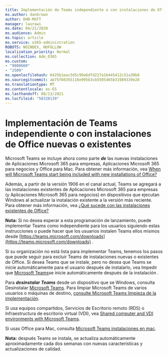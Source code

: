 ```yaml
---
title: Implementación de Teams independiente o con instalaciones de Office nuevas o existentes
ms.author: danbrown
author: DHB-MSFT
manager: laurawi
ms.date: 04/21/2020
ms.audience: Admin
ms.topic: article
ms.service: o365-administration
ROBOTS: NOINDEX, NOFOLLOW
localization_priority: Normal
ms.collection: Adm_O365
ms.custom:
- "9000660"
- "2509"
ms.openlocfilehash: 6425b1eac3d5c99a6dfd227a1b445412c51a39b8
ms.sourcegitcommit: ab75f66355116e995b3cb5505465b31989339e28
ms.translationtype: MT
ms.contentlocale: es-ES
ms.lasthandoff: 08/13/2021
ms.locfileid: "58320139"
---
```

# <a name="deploying-teams-as-standalone-or-with-new-or-existing-office-installations"></a>Implementación de Teams independiente o con instalaciones de Office nuevas o existentes

Microsoft Teams se incluye ahora como parte ***de*** las nuevas instalaciones de Aplicaciones Microsoft 365 para empresas, Aplicaciones Microsoft 365 para negocios y Office para Mac. Para obtener más información, vea [When will Microsoft Teams start being included with new installations of Office?](https://docs.microsoft.com/deployoffice/teams-install#when-will-microsoft-teams-start-being-included-with-new-installations-of-microsoft-365-apps)

Además, a partir de la versión 1906 en  el canal actual, Teams se agregará a las instalaciones existentes de Aplicaciones Microsoft 365 para empresas (y Aplicaciones Microsoft 365 para negocios) en dispositivos que ejecutan Windows al actualizar la instalación existente a la versión más reciente. Para obtener más información, vea [¿Qué sucede con las instalaciones existentes de Office?](https://docs.microsoft.com/deployoffice/teams-install#what-about-existing-installations-of-microsoft-365-apps)

**Nota:** Si no desea esperar a esta programación de lanzamiento, puede implementar Teams [](https://docs.microsoft.com/MicrosoftTeams/msi-deployment) como independiente para los usuarios siguiendo estas instrucciones o puede hacer que los usuarios instalen Teams ellos mismos desde [https://teams.microsoft.com/downloads](https://teams.microsoft.com/downloads) .

Si su organización no está lista para implementar Teams, tenemos los pasos que puede [](https://docs.microsoft.com/deployoffice/teams-install#how-to-exclude-microsoft-teams-from-new-installations-of-microsoft-365-apps) seguir [](https://docs.microsoft.com/deployoffice/teams-install#use-group-policy-to-control-the-installation-of-microsoft-teams) para excluir Teams de instalaciones nuevas o existentes de Office.  Si desea Teams que se instale, pero no desea que Teams se inicie automáticamente para el usuario después de instalarlo, vea Impedir que [Microsoft Teams](https://docs.microsoft.com/deployoffice/teams-install#use-group-policy-to-prevent-microsoft-teams-from-starting-automatically-after-installation)se inicie automáticamente después de la instalación .

Para ***desinstalar Teams*** desde un dispositivo que se Windows, consulta Desinstalar [Microsoft Teams](https://support.office.com/article/3b159754-3c26-4952-abe7-57d27f5f4c81). Para limpiar Microsoft Teams de varios usuarios o máquinas de destino, [consulte Microsoft Teams limpieza de la implementación](https://docs.microsoft.com/microsoftteams/scripts/powershell-script-teams-deployment-clean-up).

Si usa equipos compartidos, Servicios de Escritorio remoto (RDS) o Infraestructura de escritorio virtual (VDI), vea [Shared computer and VDI environments with Microsoft Teams](https://docs.microsoft.com/deployoffice/teams-install#shared-computer-and-vdi-environments-with-microsoft-teams).

Si usas Office para Mac, consulta [Microsoft Teams instalaciones en mac](https://docs.microsoft.com/deployoffice/teams-install#microsoft-teams-installations-on-a-mac).

**Nota:** después Teams se instala, se [](https://docs.microsoft.com/deployoffice/teams-install#feature-and-quality-updates-for-microsoft-teams) actualiza automáticamente aproximadamente cada dos semanas con nuevas características y actualizaciones de calidad. 